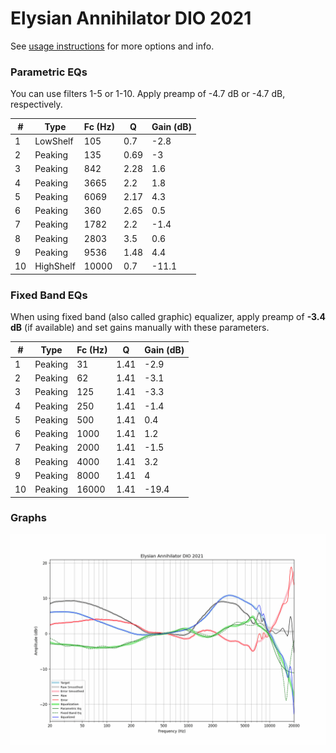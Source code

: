 # Elysian Annihilator DIO 2021
See [usage instructions](https://github.com/jaakkopasanen/AutoEq#usage) for more options and info.

### Parametric EQs
You can use filters 1-5 or 1-10. Apply preamp of -4.7 dB or -4.7 dB, respectively.

|   # | Type      |   Fc (Hz) |    Q |   Gain (dB) |
|-----|-----------|-----------|------|-------------|
|   1 | LowShelf  |       105 | 0.7  |        -2.8 |
|   2 | Peaking   |       135 | 0.69 |        -3   |
|   3 | Peaking   |       842 | 2.28 |         1.6 |
|   4 | Peaking   |      3665 | 2.2  |         1.8 |
|   5 | Peaking   |      6069 | 2.17 |         4.3 |
|   6 | Peaking   |       360 | 2.65 |         0.5 |
|   7 | Peaking   |      1782 | 2.2  |        -1.4 |
|   8 | Peaking   |      2803 | 3.5  |         0.6 |
|   9 | Peaking   |      9536 | 1.48 |         4.4 |
|  10 | HighShelf |     10000 | 0.7  |       -11.1 |

### Fixed Band EQs
When using fixed band (also called graphic) equalizer, apply preamp of **-3.4 dB** (if available) and set gains manually with these parameters.

|   # | Type    |   Fc (Hz) |    Q |   Gain (dB) |
|-----|---------|-----------|------|-------------|
|   1 | Peaking |        31 | 1.41 |        -2.9 |
|   2 | Peaking |        62 | 1.41 |        -3.1 |
|   3 | Peaking |       125 | 1.41 |        -3.3 |
|   4 | Peaking |       250 | 1.41 |        -1.4 |
|   5 | Peaking |       500 | 1.41 |         0.4 |
|   6 | Peaking |      1000 | 1.41 |         1.2 |
|   7 | Peaking |      2000 | 1.41 |        -1.5 |
|   8 | Peaking |      4000 | 1.41 |         3.2 |
|   9 | Peaking |      8000 | 1.41 |         4   |
|  10 | Peaking |     16000 | 1.41 |       -19.4 |

### Graphs
![](./Elysian%20Annihilator%20DIO%202021.png)
